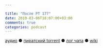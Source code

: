 ```yaml
---

title: "После РТ 177"
date: 2010-03-06T18:07:00+03:00
comments: true
categories: podcast
---
```

[аудио](http://cdn.radio-t.com/rt177post.mp3) ● [пиратский torrent](http://pirates.radio-t.com/torrents/rt177post.mp3.torrent) ● [лог чата](http://chat.radio-t.com/logs/radio-t-177.html) ● [wiki](http://wiki.radio-t.com/%D0%9F%D0%BE%D1%81%D0%BB%D0%B5_%D0%A0%D0%A2_177)<audio src="http://cdn.radio-t.com/rt177post.mp3" preload="none">
